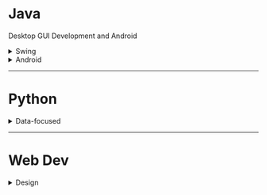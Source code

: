 # **Java**
Desktop GUI Development and Android
<details>
  <summary>Swing</summary>
  1. <a href="https://app.pluralsight.com/library/courses/mastering-java-swing-part1/table-of-contents"> Java Swing: CaveOfProgramming</a>
  2. <a href="https://learning.oreilly.com/library/view/beginning-java-8/9781430266624/"> Swing and JDBC </a>
</details>

<details>
  <summary>Android</summary>
  
   1. <a href="https://wares.commonsware.com/app/internal/catalog">CommonsWare</a>
   2. <a href="https://learning.oreilly.com/library/view/learning-java-by/9781788839150/">Building Android Games</a>
</details>

***

# **Python**
<details>
  <summary>Data-focused</summary>
  
1. <a href="https://learning.oreilly.com/videos/-/9781492050544/continue">Data Science Conference</a>
2. <a href="https://learning.oreilly.com/library/view/automate-the-boring/9781457189906/">Automate The Boring Stuff</a>
3. <a href="https://www.datacamp.com/home">Data Camp</a>
4. <a href="https://classroom.udacity.com/nanodegrees/nd185/syllabus/core-curriculum">Deep Learning Nanodegree</a>
</details>

***

# **Web Dev**
<details>
  <summary>Design</summary>
  
1. <a href="https://learning.oreilly.com/library/view/build-your-own/9780987090850/">HTML & CSS the right way</a>
</details>
